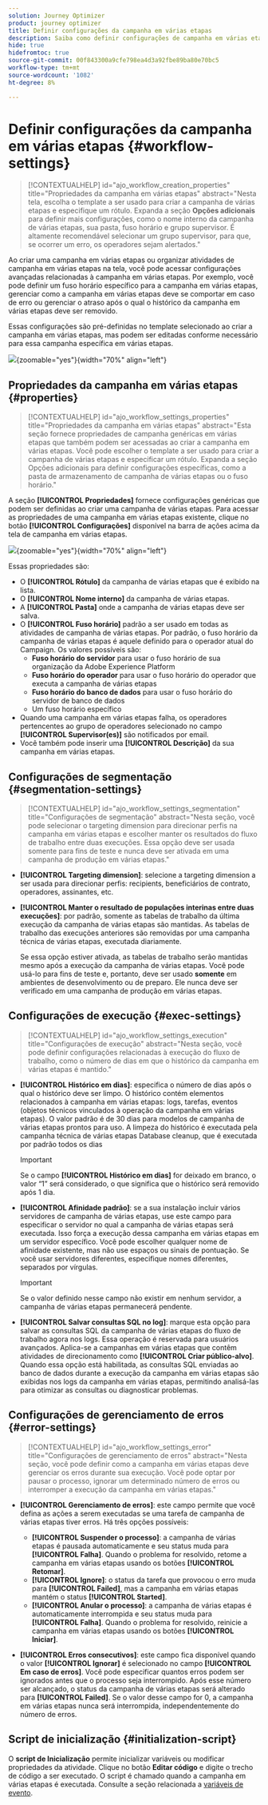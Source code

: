 ```yaml
---
solution: Journey Optimizer
product: journey optimizer
title: Definir configurações da campanha em várias etapas
description: Saiba como definir configurações de campanha em várias etapas com o Adobe Journey Optimizer
hide: true
hidefromtoc: true
source-git-commit: 00f843300a9cfe798ea4d3a92fbe89ba80e70bc5
workflow-type: tm+mt
source-wordcount: '1082'
ht-degree: 8%

---
```



# Definir configurações da campanha em várias etapas {#workflow-settings}

>[!CONTEXTUALHELP]
>id="ajo_workflow_creation_properties"
>title="Propriedades da campanha em várias etapas"
>abstract="Nesta tela, escolha o template a ser usado para criar a campanha de várias etapas e especifique um rótulo. Expanda a seção **Opções adicionais** para definir mais configurações, como o nome interno da campanha de várias etapas, sua pasta, fuso horário e grupo supervisor. É altamente recomendável selecionar um grupo supervisor, para que, se ocorrer um erro, os operadores sejam alertados."

Ao criar uma campanha em várias etapas ou organizar atividades de campanha em várias etapas na tela, você pode acessar configurações avançadas relacionadas à campanha em várias etapas. Por exemplo, você pode definir um fuso horário específico para a campanha em várias etapas, gerenciar como a campanha em várias etapas deve se comportar em caso de erro ou gerenciar o atraso após o qual o histórico da campanha em várias etapas deve ser removido.

Essas configurações são pré-definidas no template selecionado ao criar a campanha em várias etapas, mas podem ser editadas conforme necessário para essa campanha específica em várias etapas.

![](assets/workflow-settings-button.png){zoomable="yes"}{width="70%" align="left"}

## Propriedades da campanha em várias etapas {#properties}

>[!CONTEXTUALHELP]
>id="ajo_workflow_settings_properties"
>title="Propriedades da campanha em várias etapas"
>abstract="Esta seção fornece propriedades de campanha genéricas em várias etapas que também podem ser acessadas ao criar a campanha em várias etapas. Você pode escolher o template a ser usado para criar a campanha de várias etapas e especificar um rótulo. Expanda a seção Opções adicionais para definir configurações específicas, como a pasta de armazenamento de campanha de várias etapas ou o fuso horário."

A seção **[!UICONTROL Propriedades]** fornece configurações genéricas que podem ser definidas ao criar uma campanha de várias etapas. Para acessar as propriedades de uma campanha em várias etapas existente, clique no botão **[!UICONTROL Configurações]** disponível na barra de ações acima da tela de campanha em várias etapas.


![](assets/workflow-settings.png){zoomable="yes"}{width="70%" align="left"}


Essas propriedades são:

* O **[!UICONTROL Rótulo]** da campanha de várias etapas que é exibido na lista.
* O **[!UICONTROL Nome interno]** da campanha de várias etapas.
* A **[!UICONTROL Pasta]** onde a campanha de várias etapas deve ser salva.
* O **[!UICONTROL Fuso horário]** padrão a ser usado em todas as atividades de campanha de várias etapas. Por padrão, o fuso horário da campanha de várias etapas é aquele definido para o operador atual do Campaign.
Os valores possíveis são:
   * **Fuso horário do servidor** para usar o fuso horário de sua organização da Adobe Experience Platform
   * **Fuso horário do operador** para usar o fuso horário do operador que executa a campanha de várias etapas
   * **Fuso horário do banco de dados** para usar o fuso horário do servidor de banco de dados
   * Um fuso horário específico
* Quando uma campanha em várias etapas falha, os operadores pertencentes ao grupo de operadores selecionado no campo **[!UICONTROL Supervisor(es)]** são notificados por email.
* Você também pode inserir uma **[!UICONTROL Descrição]** da sua campanha em várias etapas.

## Configurações de segmentação  {#segmentation-settings}

>[!CONTEXTUALHELP]
>id="ajo_workflow_settings_segmentation"
>title="Configurações de segmentação"
>abstract="Nesta seção, você pode selecionar o targeting dimension para direcionar perfis na campanha em várias etapas e escolher manter os resultados do fluxo de trabalho entre duas execuções. Essa opção deve ser usada somente para fins de teste e nunca deve ser ativada em uma campanha de produção em várias etapas."

* **[!UICONTROL Targeting dimension]**: selecione a targeting dimension a ser usada para direcionar perfis: recipients, beneficiários de contrato, operadores, assinantes, etc.

* **[!UICONTROL Manter o resultado de populações interinas entre duas execuções]**: por padrão, somente as tabelas de trabalho da última execução da campanha de várias etapas são mantidas. As tabelas de trabalho das execuções anteriores são removidas por uma campanha técnica de várias etapas, executada diariamente.

  Se essa opção estiver ativada, as tabelas de trabalho serão mantidas mesmo após a execução da campanha de várias etapas. Você pode usá-lo para fins de teste e, portanto, deve ser usado **somente** em ambientes de desenvolvimento ou de preparo. Ele nunca deve ser verificado em uma campanha de produção em várias etapas.

## Configurações de execução  {#exec-settings}

>[!CONTEXTUALHELP]
>id="ajo_workflow_settings_execution"
>title="Configurações de execução"
>abstract="Nesta seção, você pode definir configurações relacionadas à execução do fluxo de trabalho, como o número de dias em que o histórico da campanha em várias etapas é mantido."

* **[!UICONTROL Histórico em dias]**: especifica o número de dias após o qual o histórico deve ser limpo. O histórico contém elementos relacionados à campanha em várias etapas: logs, tarefas, eventos (objetos técnicos vinculados à operação da campanha em várias etapas). O valor padrão é de 30 dias para modelos de campanha de várias etapas prontos para uso. A limpeza do histórico é executada pela campanha técnica de várias etapas Database cleanup, que é executada por padrão todos os dias

  >[!IMPORTANT]
  >
  >Se o campo **[!UICONTROL Histórico em dias]** for deixado em branco, o valor “1” será considerado, o que significa que o histórico será removido após 1 dia.

* **[!UICONTROL Afinidade padrão]**: se a sua instalação incluir vários servidores de campanha de várias etapas, use este campo para especificar o servidor no qual a campanha de várias etapas será executada. Isso força a execução dessa campanha em várias etapas em um servidor específico. Você pode escolher qualquer nome de afinidade existente, mas não use espaços ou sinais de pontuação. Se você usar servidores diferentes, especifique nomes diferentes, separados por vírgulas.

  >[!IMPORTANT]
  >
  >Se o valor definido nesse campo não existir em nenhum servidor, a campanha de várias etapas permanecerá pendente.


* **[!UICONTROL Salvar consultas SQL no log]**: marque esta opção para salvar as consultas SQL da campanha de várias etapas do fluxo de trabalho agora nos logs. Essa operação é reservada para usuários avançados. Aplica-se a campanhas em várias etapas que contêm atividades de direcionamento como **[!UICONTROL Criar público-alvo]**. Quando essa opção está habilitada, as consultas SQL enviadas ao banco de dados durante a execução da campanha em várias etapas são exibidas nos logs da campanha em várias etapas, permitindo analisá-las para otimizar as consultas ou diagnosticar problemas.

## Configurações de gerenciamento de erros  {#error-settings}

>[!CONTEXTUALHELP]
>id="ajo_workflow_settings_error"
>title="Configurações de gerenciamento de erros"
>abstract="Nesta seção, você pode definir como a campanha em várias etapas deve gerenciar os erros durante sua execução. Você pode optar por pausar o processo, ignorar um determinado número de erros ou interromper a execução da campanha em várias etapas."

* **[!UICONTROL Gerenciamento de erros]**: este campo permite que você defina as ações a serem executadas se uma tarefa de campanha de várias etapas tiver erros. Há três opções possíveis:

   * **[!UICONTROL Suspender o processo]**: a campanha de várias etapas é pausada automaticamente e seu status muda para **[!UICONTROL Falha]**. Quando o problema for resolvido, retome a campanha em várias etapas usando os botões **[!UICONTROL Retomar]**.
   * **[!UICONTROL Ignore]**: o status da tarefa que provocou o erro muda para **[!UICONTROL Failed]**, mas a campanha em várias etapas mantém o status **[!UICONTROL Started]**. <!-- TO ADD ONCE SCHEUDLER IS AVAILABLE This configuration is relevant for recurring tasks: if the branch includes a scheduler, it will start normally next time the workflow is executed.-->
   * **[!UICONTROL Anular o processo]**: a campanha de várias etapas é automaticamente interrompida e seu status muda para **[!UICONTROL Falha]**. Quando o problema for resolvido, reinicie a campanha em várias etapas usando os botões **[!UICONTROL Iniciar]**.

* **[!UICONTROL Erros consecutivos]**: este campo fica disponível quando o valor **[!UICONTROL Ignorar]** é selecionado no campo **[!UICONTROL Em caso de erros]**. Você pode especificar quantos erros podem ser ignorados antes que o processo seja interrompido. Após esse número ser alcançado, o status da campanha de várias etapas será alterado para **[!UICONTROL Failed]**. Se o valor desse campo for 0, a campanha em várias etapas nunca será interrompida, independentemente do número de erros.

## Script de inicialização {#initialization-script}

O **script de Inicialização** permite inicializar variáveis ou modificar propriedades da atividade. Clique no botão **Editar código** e digite o trecho de código a ser executado. O script é chamado quando a campanha em várias etapas é executada. Consulte a seção relacionada a [variáveis de evento](event-variables.md).

